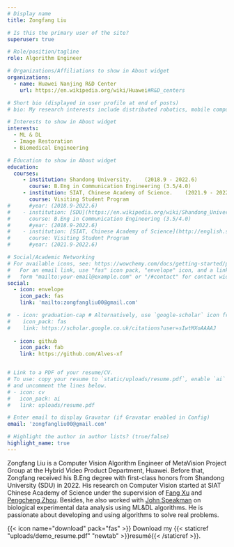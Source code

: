 ```yaml
---
# Display name
title: Zongfang Liu

# Is this the primary user of the site?
superuser: true

# Role/position/tagline
role: Algorithm Engineer

# Organizations/Affiliations to show in About widget
organizations:
  - name: Huawei Nanjing R&D Center
    url: https://en.wikipedia.org/wiki/Huawei#R&D_centers

# Short bio (displayed in user profile at end of posts)
# bio: My research interests include distributed robotics, mobile computing and programmable matter.

# Interests to show in About widget
interests:
  - ML & DL
  - Image Restoration
  - Biomedical Engineering

# Education to show in About widget
education:
  courses:
     - institution: Shandong University.    (2018.9 - 2022.6)
       course: B.Eng in Communication Engineering (3.5/4.0)
     - institution: SIAT, Chinese Academy of Science.    (2021.9 - 2022.6)
       course: Visiting Student Program
#      #year: (2018.9-2022.6)
#    - institution: [SDU](https://en.wikipedia.org/wiki/Shandong_University) (2018.9-2022.6)
#      course: B.Eng in Communication Engineering (3.5/4.0)
#      #year: (2018.9-2022.6)
#    - institution: [SIAT, Chinese Academy of Science](http://english.siat.ac.cn/AU2017/Introduction2017/) (2021.9-2022.6)
#      course: Visiting Student Program
#      #year: (2021.9-2022.6)

# Social/Academic Networking
# For available icons, see: https://wowchemy.com/docs/getting-started/page-builder/#icons
#   For an email link, use "fas" icon pack, "envelope" icon, and a link in the
#   form "mailto:your-email@example.com" or "/#contact" for contact widget.
social:
  - icon: envelope
    icon_pack: fas
    link: 'mailto:zongfangliu00@gmail.com'

#  - icon: graduation-cap # Alternatively, use `google-scholar` icon from `ai` icon pack
#    icon_pack: fas
#    link: https://scholar.google.co.uk/citations?user=sIwtMXoAAAAJ
    
  - icon: github
    icon_pack: fab
    link: https://github.com/Alves-xf


# Link to a PDF of your resume/CV.
# To use: copy your resume to `static/uploads/resume.pdf`, enable `ai` icons in `params.toml`,
# and uncomment the lines below.
# - icon: cv
#   icon_pack: ai
#   link: uploads/resume.pdf

# Enter email to display Gravatar (if Gravatar enabled in Config)
email: 'zongfangliu00@gmail.com'

# Highlight the author in author lists? (true/false)
highlight_name: true
---
```

Zongfang Liu is a Computer Vision Algorithm Engineer of MetaVision Project Group at the Hybrid Video Product Department, Huawei. Before that, Zongfang received his B.Eng degree with first-class honors from Shandong University (SDU) in 2022. His research on Computer Vision started at SIAT Chinese Academy of Science under the supervision of [Fang Xu](https://scholar.google.com.hk/citations?hl=en&user=56qc93UAAAAJ&view_op=list_works&sortby=pubdate) and [Pengcheng Zhou](http://dami-lab.top/author/pengcheng-zhou/). Besides, he also worked with [John Speakman](https://en.wikipedia.org/wiki/John_Speakman) on biological experimental data analysis using ML&DL algorithms. He is passionate about developing and using algorithms to solve real problems.

{{< icon name="download" pack="fas" >}} Download my {{< staticref "uploads/demo_resume.pdf" "newtab" >}}resumé{{< /staticref >}}.
